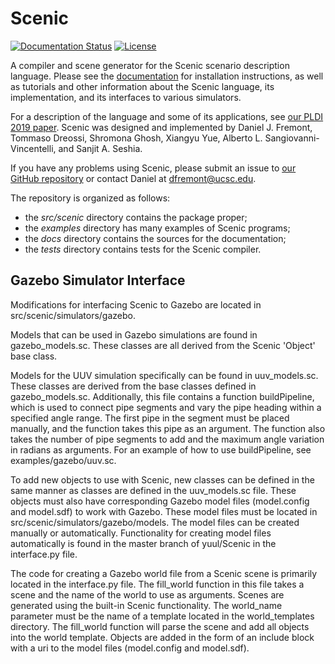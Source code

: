 # Scenic

[![Documentation Status](https://readthedocs.org/projects/scenic-lang/badge/?version=latest)](https://scenic-lang.readthedocs.io/en/latest/?badge=latest)
[![License](https://img.shields.io/badge/License-BSD%203--Clause-blue.svg)](https://opensource.org/licenses/BSD-3-Clause)

A compiler and scene generator for the Scenic scenario description language.
Please see the [documentation](https://scenic-lang.readthedocs.io/) for installation instructions, as well as tutorials and other information about the Scenic language, its implementation, and its interfaces to various simulators.

For a description of the language and some of its applications, see [our PLDI 2019 paper](https://arxiv.org/abs/1809.09310).
Scenic was designed and implemented by Daniel J. Fremont, Tommaso Dreossi, Shromona Ghosh, Xiangyu Yue, Alberto L. Sangiovanni-Vincentelli, and Sanjit A. Seshia.

If you have any problems using Scenic, please submit an issue to [our GitHub repository](https://github.com/BerkeleyLearnVerify/Scenic) or contact Daniel at <dfremont@ucsc.edu>.

The repository is organized as follows:

* the _src/scenic_ directory contains the package proper;
* the _examples_ directory has many examples of Scenic programs;
* the _docs_ directory contains the sources for the documentation;
* the _tests_ directory contains tests for the Scenic compiler.


## Gazebo Simulator Interface

Modifications for interfacing Scenic to Gazebo are located in src/scenic/simulators/gazebo. 

Models that can be used in Gazebo simulations are found in gazebo_models.sc. These classes are all derived from the Scenic 'Object' base class. 

Models for the UUV simulation specifically can be found in uuv_models.sc. These classes are derived from the base classes defined in gazebo_models.sc. Additionally, this file contains 
a function buildPipeline, which is used to connect pipe segments and vary the pipe heading within a specified angle range. The first pipe in the segment must be placed manually, and the function 
takes this pipe as an argument. The function also takes the number of pipe segments to add and the maximum angle variation in radians as arguments. For an example of how to use buildPipeline, see
examples/gazebo/uuv.sc. 

To add new objects to use with Scenic, new classes can be defined in the same manner as classes are defined in the uuv_models.sc file. These objects must also have corresponding Gazebo model 
files (model.config and model.sdf) to work with Gazebo. These model files must be located in src/scenic/simulators/gazebo/models. The model files can be created manually or automatically. 
Functionality for creating model files automatically is found in the master branch of yuul/Scenic in the interface.py file. 

The code for creating a Gazebo world file from a Scenic scene is primarily located in the interface.py file. The fill_world function in this file takes a scene and the name of the world to use as arguments. 
Scenes are generated using the built-in Scenic functionality. The world_name parameter must be the name of a template located in the world_templates directory. The fill_world function 
will parse the scene and add all objects into the world template. Objects are added in the form of an include block with a uri to the model files (model.config and model.sdf).
